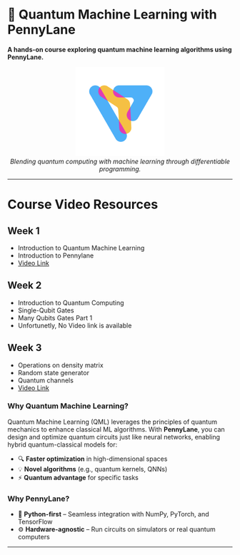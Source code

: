 # 🚀 Quantum Machine Learning with PennyLane  

**A hands-on course exploring quantum machine learning algorithms using PennyLane.**  

<div align="center">
  <img src="https://github.com/FLjv77/Quantum_ML_Course/blob/main/images/pennylane_icon.png" alt="PennyLane Logo" width="200"/>
  <br>
  <em>Blending quantum computing with machine learning through differentiable programming.</em>
</div>

---
# Course Video Resources

## Week 1
- Introduction to Quantum Machine Learning
- Introduction to Pennylane
- [Video Link](https://drive.google.com/drive/folders/1XAJF-5rifwB05-qVvVlA1ceA2f8YWC1U?usp=sharing)

## Week 2
- Introduction to Quantum Computing
- Single-Qubit Gates
- Many Qubits Gates Part 1
- Unfortunetly, No Video link is available

## Week 3
- Operations on density matrix
- Random state generator
- Quantum channels
- [Video Link](https://www.dropbox.com/scl/fo/wd8z1qjsqjz3xcqad874e/AEvOtf2D3ddJc8DDKq8Lv04?rlkey=girputzmugna65il0bfm2zfw3&st=fqyblg03&dl=0)

### **Why Quantum Machine Learning?**  
Quantum Machine Learning (QML) leverages the principles of quantum mechanics to enhance classical ML algorithms. With **PennyLane**, you can design and optimize quantum circuits just like neural networks, enabling hybrid quantum-classical models for:  
- 🔍 **Faster optimization** in high-dimensional spaces  
- 💡 **Novel algorithms** (e.g., quantum kernels, QNNs)  
- ⚡ **Quantum advantage** for specific tasks  

### **Why PennyLane?**  
- 🐍 **Python-first** – Seamless integration with NumPy, PyTorch, and TensorFlow  
- ⚙️ **Hardware-agnostic** – Run circuits on simulators or real quantum computers  

---
